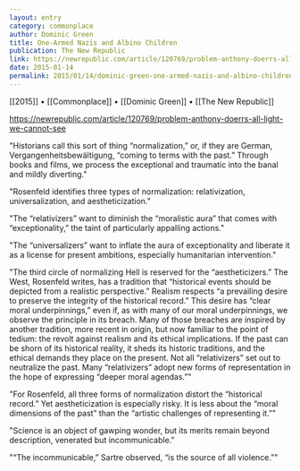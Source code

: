 ```yaml
---
layout: entry
category: commonplace
author: Dominic Green
title: One-Armed Nazis and Albino Children
publication: The New Republic
link: https://newrepublic.com/article/120769/problem-anthony-doerrs-all-light-we-cannot-see
date: 2015-01-14
permalink: 2015/01/14/dominic-green-one-armed-nazis-and-albino-children
---
```


[[2015]] • [[Commonplace]] • [[Dominic Green]] • [[The New Republic]]

https://newrepublic.com/article/120769/problem-anthony-doerrs-all-light-we-cannot-see

"Historians call this sort of thing “normalization,” or, if they are German, Vergangenheitsbewältigung, “coming to terms with the past.” Through books and films, we process the exceptional and traumatic into the banal and mildly diverting."
 
"Rosenfeld identifies three types of normalization: relativization, universalization, and aestheticization."

"The “relativizers” want to diminish the “moralistic aura” that comes with “exceptionality,” the taint of particularly appalling actions."
 
"The “universalizers” want to inflate the aura of exceptionality and liberate it as a license for present ambitions, especially humanitarian intervention."

"The third circle of normalizing Hell is reserved for the “aestheticizers.” The West, Rosenfeld writes, has a tradition that “historical events should be depicted from a realistic perspective.” Realism respects “a prevailing desire to preserve the integrity of the historical record.” This desire has “clear moral underpinnings,” even if, as with many of our moral underpinnings, we observe the principle in its breach. Many of those breaches are inspired by another tradition, more recent in origin, but now familiar to the point of tedium: the revolt against realism and its ethical implications. If the past can be shorn of its historical reality, it sheds its historic traditions, and the ethical demands they place on the present. Not all “relativizers” set out to neutralize the past. Many “relativizers” adopt new forms of representation in the hope of expressing “deeper moral agendas.”"

"For Rosenfeld, all three forms of normalization distort the “historical record.” Yet aestheticization is especially risky. It is less about the “moral dimensions of the past” than the “artistic challenges of representing it.”"

"Science is an object of gawping wonder, but its merits remain beyond description, venerated but incommunicable."
 
"“The incommunicable,” Sartre observed, “is the source of all violence.”"
